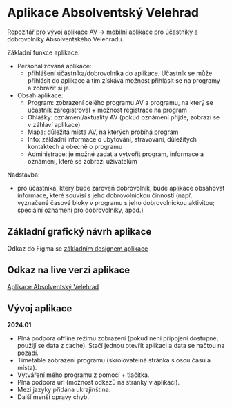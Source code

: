 # Aplikace Absolventský Velehrad

Repozitář pro vývoj aplikace AV -> mobilní aplikace pro účastníky a dobrovolníky Absolventského Velehradu.

Základní funkce aplikace:
- Personalizovaná aplikace:
  -  přihlášení účastníka/dobrovolníka do aplikace. Účastník se může přihlásit do aplikace a tím získává možnost přihlásit se na programy a zobrazit si je.
- Obsah aplikace:
  - Program: zobrazení celého programu AV a programu, na který se účastník zaregistroval + možnost registrace na program
  - Ohlášky: oznámení/aktuality AV (pokud oznámení přijde, zobrazí se v záhlaví aplikace)
  - Mapa: důležitá místa AV, na kterých probíhá program
  - Info: základní informace o ubytování, stravování, důležitých kontaktech a obecně o programu
  - Administrace: je možné zadat a vytvořit program, informace a oznámení, které se zobrazí uživatelům

Nadstavba:
- pro účastníka, který bude zároveň dobrovolník, bude aplikace obsahovat informace, které souvisí s jeho dobrovolnickou činností (např. vyznačené časové bloky v programu s jeho dobrovolnickou aktivitou; speciální oznámení pro dobrovolníky, apod.)

## Základní grafický návrh aplikace

Odkaz do Figma se [základním designem aplikace](https://www.figma.com/file/AwWWI7HHs8Nh1jtiUrCaHa/App-First-draft?node-id=0%3A1&t=xkYTZ3Mz2eovnbQo-1)


## Odkaz na live verzi aplikace

[Aplikace Absolventský Velehrad](https://av23.cz)


## Vývoj aplikace

**2024.01**
- Plná podpora offline režimu zobrazení (pokud není připojení dostupné, použijí se data z cache). Stačí jednou otevřít aplikaci a data se načtou na pozadí.
- Timetable zobrazení programu (skrolovatelná stránka s osou času a místa).
- Vytváření mého programu z pomocí + tlačítka.
- Plná podpora url (možnost odkazů na stránky v aplikaci).
- Mezi jazyky přidána ukrajinština.
- Další menší opravy chyb.





